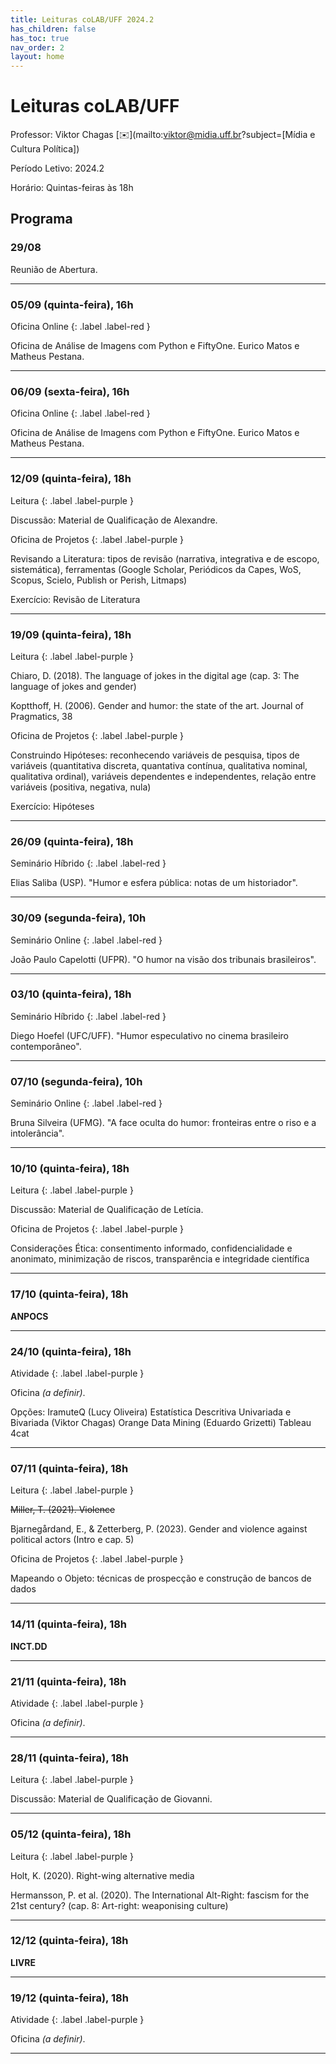 ```yaml
---
title: Leituras coLAB/UFF 2024.2
has_children: false
has_toc: true
nav_order: 2
layout: home
---
```


# Leituras coLAB/UFF

Professor: Viktor Chagas [✉️](mailto:viktor@midia.uff.br?subject=[Mídia e Cultura Política])

Período Letivo: 2024.2

Horário: Quintas-feiras às 18h

## Programa


### 29/08

Reunião de Abertura.

---

### 05/09 (quinta-feira), 16h

Oficina Online
{: .label .label-red } 

Oficina de Análise de Imagens com Python e FiftyOne. Eurico Matos e Matheus Pestana.

---

### 06/09 (sexta-feira), 16h

Oficina Online
{: .label .label-red } 

Oficina de Análise de Imagens com Python e FiftyOne. Eurico Matos e Matheus Pestana.

---

### 12/09 (quinta-feira), 18h

Leitura
{: .label .label-purple } 

Discussão: Material de Qualificação de Alexandre.

Oficina de Projetos
{: .label .label-purple } 

Revisando a Literatura: tipos de revisão (narrativa, integrativa e de escopo, sistemática), ferramentas (Google Scholar, Periódicos da Capes, WoS, Scopus, Scielo, Publish or Perish, Litmaps)

Exercício: Revisão de Literatura

---

### 19/09 (quinta-feira), 18h

Leitura
{: .label .label-purple } 

Chiaro, D. (2018). The language of jokes in the digital age (cap. 3: The language of jokes and gender)

Koptthoff, H. (2006). Gender and humor: the state of the art. Journal of Pragmatics, 38

Oficina de Projetos
{: .label .label-purple } 

Construindo Hipóteses: reconhecendo variáveis de pesquisa, tipos de variáveis (quantitativa discreta, quantativa contínua, qualitativa nominal, qualitativa ordinal), variáveis dependentes e independentes, relação entre variáveis (positiva, negativa, nula)

Exercício: Hipóteses

---

### 26/09 (quinta-feira), 18h

Seminário Híbrido
{: .label .label-red } 

Elias Saliba (USP). "Humor e esfera pública: notas de um historiador".

---

### 30/09 (segunda-feira), 10h

Seminário Online
{: .label .label-red } 

João Paulo Capelotti (UFPR). "O humor na visão dos tribunais brasileiros".

---

### 03/10 (quinta-feira), 18h

Seminário Híbrido
{: .label .label-red } 

Diego Hoefel (UFC/UFF). "Humor especulativo no cinema brasileiro contemporâneo".

---

### 07/10 (segunda-feira), 10h

Seminário Online
{: .label .label-red } 

Bruna Silveira (UFMG). "A face oculta do humor: fronteiras entre o riso e a intolerância".

---

### 10/10 (quinta-feira), 18h

Leitura
{: .label .label-purple } 

Discussão: Material de Qualificação de Letícia.

Oficina de Projetos
{: .label .label-purple } 

Considerações Ética: consentimento informado, confidencialidade e anonimato, minimização de riscos, transparência e integridade científica

---

### 17/10 (quinta-feira), 18h

**ANPOCS**

---

### 24/10 (quinta-feira), 18h

Atividade
{: .label .label-purple } 

Oficina *(a definir)*.

Opções:
IramuteQ (Lucy Oliveira)
Estatística Descritiva Univariada e Bivariada (Viktor Chagas)
Orange Data Mining (Eduardo Grizetti)
Tableau
4cat

---

### 07/11 (quinta-feira), 18h

Leitura
{: .label .label-purple } 

~~Miller, T. (2021). Violence~~

Bjarnegårdand, E., & Zetterberg, P. (2023). Gender and violence against political actors (Intro e cap. 5)

Oficina de Projetos
{: .label .label-purple } 

Mapeando o Objeto: técnicas de prospecção e construção de bancos de dados

---

### 14/11 (quinta-feira), 18h

**INCT.DD**

---

### 21/11 (quinta-feira), 18h

Atividade
{: .label .label-purple } 

Oficina *(a definir)*.

---

### 28/11 (quinta-feira), 18h

Leitura
{: .label .label-purple } 

Discussão: Material de Qualificação de Giovanni.

---

### 05/12 (quinta-feira), 18h

Leitura
{: .label .label-purple } 

Holt, K. (2020). Right-wing alternative media

Hermansson, P. et al. (2020). The International Alt-Right: fascism for the 21st century? (cap. 8: Art-right: weaponising culture)

---

### 12/12 (quinta-feira), 18h

**LIVRE**

---

### 19/12 (quinta-feira), 18h

Atividade
{: .label .label-purple } 

Oficina *(a definir)*.

---

